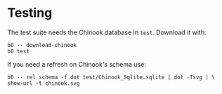 
# Testing 

The test suite needs the Chinook database in `test`. Download it with:

    b0 -- download-chinook
    b0 test

If you need a refresh on Chinook's schema use: 

    b0 -- rel schema -f dot test/Chinook_Sqlite.sqlite | dot -Tsvg | \
    show-url -t chinook.svg
    




